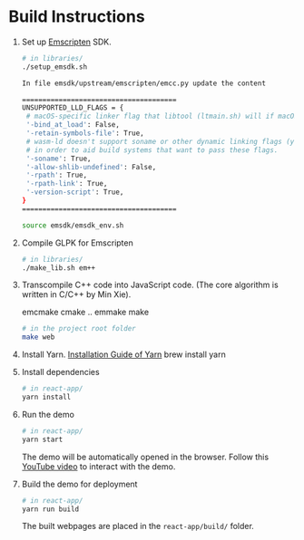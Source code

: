 # Build Instructions

1. Set up [Emscripten](https://emscripten.org) SDK.

   ```sh
   # in libraries/
   ./setup_emsdk.sh

   In file emsdk/upstream/emscripten/emcc.py update the content

   ======================================
   UNSUPPORTED_LLD_FLAGS = {
    # macOS-specific linker flag that libtool (ltmain.sh) will if macOS is detected.
    '-bind_at_load': False,
    '-retain-symbols-file': True,
    # wasm-ld doesn't support soname or other dynamic linking flags (yet).   Ignore them
    # in order to aid build systems that want to pass these flags.
    '-soname': True,
    '-allow-shlib-undefined': False,
    '-rpath': True,
    '-rpath-link': True,
    '-version-script': True,
   }
   ======================================

   source emsdk/emsdk_env.sh
   ```

2. Compile GLPK for Emscripten

   ```sh
   # in libraries/
   ./make_lib.sh em++
   ```

3. Transcompile C++ code into JavaScript code.
   (The core algorithm is written in C/C++ by Min Xie).

   emcmake cmake ..
   emmake make




   ```sh
   # in the project root folder
   make web
   ```

4. Install Yarn.
   [Installation Guide of Yarn](https://yarnpkg.com/lang/en/docs/install/)
   brew install yarn

5. Install dependencies

   ```sh
   # in react-app/
   yarn install
   ```

6. Run the demo

   ```sh
   # in react-app/
   yarn start
   ```

   The demo will be automatically opened in the browser. Follow this [YouTube video](https://www.youtube.com/watch?v=FjFbNcQYDFM) to interact with the demo.

7. Build the demo for deployment
   ```sh
   # in react-app/
   yarn run build
   ```
   The built webpages are placed in the `react-app/build/` folder.
